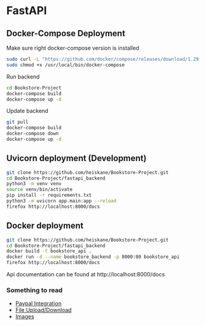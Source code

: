 # FastAPI

## Docker-Compose Deployment

Make sure right docker-compose version is installed
```bash
sudo curl -L "https://github.com/docker/compose/releases/download/1.29.2/docker-compose-$(uname -s)-$(uname -m)" -o /usr/local/bin/docker-compose
sudo chmod +x /usr/local/bin/docker-compose
```

Run backend
```bash
cd Bookstore-Project
docker-compose build
docker-compose up -d
```

Update backend
```bash
git pull
docker-compose build
docker-compose down
docker-compose up -d
```


## Uvicorn deployment (Development)
```bash
git clone https://github.com/heiskane/Bookstore-Project.git
cd Bookstore-Project/fastapi_backend
python3 -m venv venv
source venv/bin/activate
pip install -r requirements.txt
python3 -m uvicorn app.main:app --reload
firefox http://localhost:8000/docs
```

## Docker deployment
```bash
git clone https://github.com/heiskane/Bookstore-Project.git
cd Bookstore-Project/fastapi_backend
docker build -t bookstore_api .
docker run -d --name bookstore_backend -p 8000:80 bookstore_api
firefox http://localhost:8000/docs
```

Api documentation can be found at http://localhost:8000/docs

### Something to read

* [Paypal Integration](paypal_integration.md)
* [File Upload/Download](files.md)
* [Images](images.md)